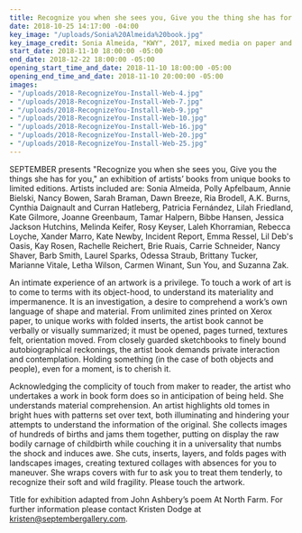 ```yaml
---
title: Recognize you when she sees you, Give you the thing she has for you
date: 2018-10-25 14:17:00 -04:00
key_image: "/uploads/Sonia%20Almeida%20book.jpg"
key_image_credit: Sonia Almeida, "KWY", 2017, mixed media on paper and fabric
start_date: 2018-11-10 18:00:00 -05:00
end_date: 2018-12-22 18:00:00 -05:00
opening_start_time_and_date: 2018-11-10 18:00:00 -05:00
opening_end_time_and_date: 2018-11-10 20:00:00 -05:00
images:
- "/uploads/2018-RecognizeYou-Install-Web-4.jpg"
- "/uploads/2018-RecognizeYou-Install-Web-7.jpg"
- "/uploads/2018-RecognizeYou-Install-Web-9.jpg"
- "/uploads/2018-RecognizeYou-Install-Web-10.jpg"
- "/uploads/2018-RecognizeYou-Install-Web-16.jpg"
- "/uploads/2018-RecognizeYou-Install-Web-20.jpg"
- "/uploads/2018-RecognizeYou-Install-Web-25.jpg"
---
```


SEPTEMBER presents "Recognize you when she sees you, Give you the things she has for you," an exhibition of artists’ books from unique books to limited editions. Artists included are: Sonia Almeida, Polly Apfelbaum, Annie Bielski, Nancy Bowen, Sarah Braman, Dawn Breeze, Ria Brodell, A.K. Burns, Cynthia Daignault and Curran Hatleberg, Patricia Fernández, Lilah Friedland, Kate Gilmore, Joanne Greenbaum, Tamar Halpern, Bibbe Hansen, Jessica Jackson Hutchins, Melinda Keifer, Rosy Keyser, Laleh Khorramian, Rebecca Loyche, Xander Marro, Kate Newby, Incident Report, Emma Ressel, Lil Deb's Oasis, Kay Rosen, Rachelle Reichert, Brie Ruais, Carrie Schneider, Nancy Shaver, Barb Smith, Laurel Sparks, Odessa Straub, Brittany Tucker, Marianne Vitale, Letha Wilson, Carmen Winant, Sun You, and Suzanna Zak.

An intimate experience of an artwork is a privilege. To touch a work of art is to come to terms with its object-hood, to understand its materiality and impermanence. It is an investigation, a desire to comprehend a work’s own language of shape and material. From unlimited zines printed on Xerox paper, to unique works with folded inserts, the artist book cannot be verbally or visually summarized; it must be opened, pages turned, textures felt, orientation moved. From closely guarded sketchbooks to finely bound autobiographical reckonings, the artist book demands private interaction and contemplation. Holding something (in the case of both objects and people), even for a moment, is to cherish it.

Acknowledging the complicity of touch from maker to reader, the artist who undertakes a work in book form does so in anticipation of being held. She understands material comprehension. An artist highlights old tomes in bright hues with patterns set over text, both illuminating and hindering your attempts to understand the information of the original. She collects images of hundreds of births and jams them together, putting on display the raw bodily carnage of childbirth while couching it in a universality that numbs the shock and induces awe. She cuts, inserts, layers, and folds pages with landscapes images, creating textured collages with absences for you to maneuver. She wraps covers with fur to ask you to treat them tenderly, to recognize their soft and wild fragility. Please touch the artwork.



Title for exhibition adapted from John Ashbery’s poem At North Farm.
For further information please contact Kristen Dodge at kristen@septembergallery.com.
